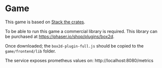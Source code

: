 # Game

This game is based on [Stack the crates](https://www.emanueleferonato.com/2017/12/22/play-stack-the-crates-html5-game-my-take-on-tipsy-tower-concept-source-code-available/).

To be able to run this game a commercial library is required. This library can
be purchased at https://phaser.io/shop/plugins/box2d.

Once downloaded; the `box2d-plugin-full.js` should be copied to the
`game/frontend/lib` folder.

The service exposes prometheus values on: http://localhost:8080/metrics
